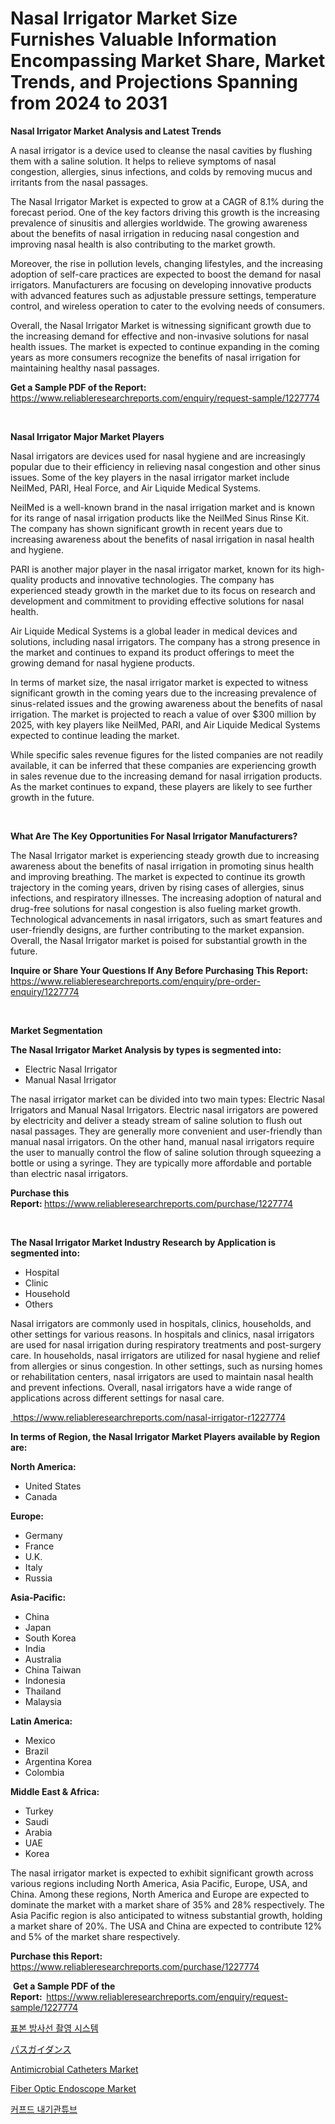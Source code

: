 <p><h1>Nasal Irrigator Market Size Furnishes Valuable Information Encompassing Market Share, Market Trends, and Projections Spanning from 2024 to 2031</h1></p><p><strong>Nasal Irrigator Market Analysis and Latest Trends</strong></p>
<p><p>A nasal irrigator is a device used to cleanse the nasal cavities by flushing them with a saline solution. It helps to relieve symptoms of nasal congestion, allergies, sinus infections, and colds by removing mucus and irritants from the nasal passages.</p><p>The Nasal Irrigator Market is expected to grow at a CAGR of 8.1% during the forecast period. One of the key factors driving this growth is the increasing prevalence of sinusitis and allergies worldwide. The growing awareness about the benefits of nasal irrigation in reducing nasal congestion and improving nasal health is also contributing to the market growth.</p><p>Moreover, the rise in pollution levels, changing lifestyles, and the increasing adoption of self-care practices are expected to boost the demand for nasal irrigators. Manufacturers are focusing on developing innovative products with advanced features such as adjustable pressure settings, temperature control, and wireless operation to cater to the evolving needs of consumers.</p><p>Overall, the Nasal Irrigator Market is witnessing significant growth due to the increasing demand for effective and non-invasive solutions for nasal health issues. The market is expected to continue expanding in the coming years as more consumers recognize the benefits of nasal irrigation for maintaining healthy nasal passages.</p></p>
<p><strong>Get a Sample PDF of the Report:&nbsp;</strong> <a href="https://www.reliableresearchreports.com/enquiry/request-sample/1227774">https://www.reliableresearchreports.com/enquiry/request-sample/1227774</a></p>
<p>&nbsp;</p>
<p><strong>Nasal Irrigator Major Market Players</strong></p>
<p><p>Nasal irrigators are devices used for nasal hygiene and are increasingly popular due to their efficiency in relieving nasal congestion and other sinus issues. Some of the key players in the nasal irrigator market include NeilMed, PARI, Heal Force, and Air Liquide Medical Systems.</p><p>NeilMed is a well-known brand in the nasal irrigation market and is known for its range of nasal irrigation products like the NeilMed Sinus Rinse Kit. The company has shown significant growth in recent years due to increasing awareness about the benefits of nasal irrigation in nasal health and hygiene.</p><p>PARI is another major player in the nasal irrigator market, known for its high-quality products and innovative technologies. The company has experienced steady growth in the market due to its focus on research and development and commitment to providing effective solutions for nasal health.</p><p>Air Liquide Medical Systems is a global leader in medical devices and solutions, including nasal irrigators. The company has a strong presence in the market and continues to expand its product offerings to meet the growing demand for nasal hygiene products.</p><p>In terms of market size, the nasal irrigator market is expected to witness significant growth in the coming years due to the increasing prevalence of sinus-related issues and the growing awareness about the benefits of nasal irrigation. The market is projected to reach a value of over $300 million by 2025, with key players like NeilMed, PARI, and Air Liquide Medical Systems expected to continue leading the market.</p><p>While specific sales revenue figures for the listed companies are not readily available, it can be inferred that these companies are experiencing growth in sales revenue due to the increasing demand for nasal irrigation products. As the market continues to expand, these players are likely to see further growth in the future.</p></p>
<p>&nbsp;</p>
<p><strong>What Are The Key Opportunities For Nasal Irrigator Manufacturers?</strong></p>
<p><p>The Nasal Irrigator market is experiencing steady growth due to increasing awareness about the benefits of nasal irrigation in promoting sinus health and improving breathing. The market is expected to continue its growth trajectory in the coming years, driven by rising cases of allergies, sinus infections, and respiratory illnesses. The increasing adoption of natural and drug-free solutions for nasal congestion is also fueling market growth. Technological advancements in nasal irrigators, such as smart features and user-friendly designs, are further contributing to the market expansion. Overall, the Nasal Irrigator market is poised for substantial growth in the future.</p></p>
<p><strong>Inquire or Share Your Questions If Any Before Purchasing This Report:</strong> <a href="https://www.reliableresearchreports.com/enquiry/pre-order-enquiry/1227774">https://www.reliableresearchreports.com/enquiry/pre-order-enquiry/1227774</a></p>
<p>&nbsp;</p>
<p><strong>Market Segmentation</strong></p>
<p><strong>The Nasal Irrigator Market Analysis by types is segmented into:</strong></p>
<p><ul><li>Electric Nasal Irrigator</li><li>Manual Nasal Irrigator</li></ul></p>
<p><p>The nasal irrigator market can be divided into two main types: Electric Nasal Irrigators and Manual Nasal Irrigators. Electric nasal irrigators are powered by electricity and deliver a steady stream of saline solution to flush out nasal passages. They are generally more convenient and user-friendly than manual nasal irrigators. On the other hand, manual nasal irrigators require the user to manually control the flow of saline solution through squeezing a bottle or using a syringe. They are typically more affordable and portable than electric nasal irrigators.</p></p>
<p><strong>Purchase this Report:&nbsp;</strong><a href="https://www.reliableresearchreports.com/purchase/1227774">https://www.reliableresearchreports.com/purchase/1227774</a></p>
<p>&nbsp;</p>
<p><strong>The Nasal Irrigator Market Industry Research by Application is segmented into:</strong></p>
<p><ul><li>Hospital</li><li>Clinic</li><li>Household</li><li>Others</li></ul></p>
<p><p>Nasal irrigators are commonly used in hospitals, clinics, households, and other settings for various reasons. In hospitals and clinics, nasal irrigators are used for nasal irrigation during respiratory treatments and post-surgery care. In households, nasal irrigators are utilized for nasal hygiene and relief from allergies or sinus congestion. In other settings, such as nursing homes or rehabilitation centers, nasal irrigators are used to maintain nasal health and prevent infections. Overall, nasal irrigators have a wide range of applications across different settings for nasal care.</p></p>
<p><a href="https://www.reliableresearchreports.com/nasal-irrigator-r1227774">&nbsp;https://www.reliableresearchreports.com/nasal-irrigator-r1227774</a></p>
<p><strong>In terms of Region, the Nasal Irrigator Market Players available by Region are:</strong></p>
<p>
    <p> <strong> North America: </strong>
        <ul>
            <li>United States</li>
            <li>Canada</li>
        </ul>
        </p> 
    <p> <strong> Europe: </strong>
        <ul>
            <li>Germany</li>
            <li>France</li>
            <li>U.K.</li>
            <li>Italy</li>
            <li>Russia</li>
        </ul>
        </p> 
    <p> <strong> Asia-Pacific: </strong>
        <ul>
            <li>China</li>
            <li>Japan</li>
            <li>South Korea</li>
            <li>India</li>
            <li>Australia</li>
            <li>China Taiwan</li>
            <li>Indonesia</li>
            <li>Thailand</li>
            <li>Malaysia</li>
        </ul>
        </p> 
    <p> <strong> Latin America: </strong>
        <ul>
            <li>Mexico</li>
            <li>Brazil</li>
            <li>Argentina Korea</li>
            <li>Colombia</li>
        </ul>
        </p> 
    <p> <strong> Middle East & Africa: </strong>
        <ul>
            <li>Turkey</li>
            <li>Saudi</li>
            <li>Arabia</li>
            <li>UAE</li>
            <li>Korea</li>
        </ul>
    </p>
    </p>
<p><p>The nasal irrigator market is expected to exhibit significant growth across various regions including North America, Asia Pacific, Europe, USA, and China. Among these regions, North America and Europe are expected to dominate the market with a market share of 35% and 28% respectively. The Asia Pacific region is also anticipated to witness substantial growth, holding a market share of 20%. The USA and China are expected to contribute 12% and 5% of the market share respectively.</p></p>
<p><strong>Purchase this Report: </strong><a href="https://www.reliableresearchreports.com/purchase/1227774">https://www.reliableresearchreports.com/purchase/1227774</a></p>
<p>&nbsp;<strong>Get a Sample PDF of the Report:&nbsp;&nbsp;</strong><a href="https://www.reliableresearchreports.com/enquiry/request-sample/1227774">https://www.reliableresearchreports.com/enquiry/request-sample/1227774</a></p>
<p><strong></strong></p>
<p><p><a href="https://github.com/Madalyell456456/Market-Research-Report-List-1/blob/main/944721444082.md">표본 방사선 촬영 시스템</a></p><p><a href="https://github.com/charm854/Market-Research-Report-List-1/blob/main/214121249339.md">パスガイダンス</a></p><p><a href="https://github.com/Alonsoolds3wq1d81czn8rbol/Market-Research-Report-List-2/blob/main/antimicrobial-catheters-market.md">Antimicrobial Catheters Market</a></p><p><a href="https://github.com/yemakinde/Market-Research-Report-List-2/blob/main/fiber-optic-endoscope-market.md">Fiber Optic Endoscope Market</a></p><p><a href="https://github.com/vs019sa3m8x/Market-Research-Report-List-2/blob/main/486070544081.md">커프드 내기관튜브</a></p></p>
